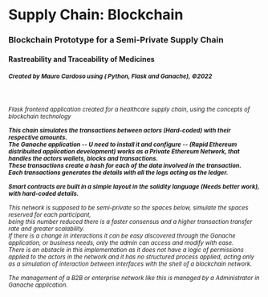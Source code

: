 # Supply Chain: Blockchain

<h3><b>Blockchain Prototype for a Semi-Private Supply Chain</b></h3>
<h4>Rastreability and Traceability of Medicines</h4>
<h5><small>Created by Mauro Cardoso using ( Python, Flask and Ganache), ©2022</small></h5>
<h6><small><br><br>
Flask frontend application created for a healthcare supply chain, using the concepts of blockchain technology
<br><br>
<strong>This chain simulates the transactions between actors (Hard-coded) with their respective amounts.
<br> The Ganache application -- U need to install it and configure -- (Rapid Ethereum distribuited application development) works as a Private Ethereum Network, that handles the actors wallets, blocks and transactions.</strong><br>
<strong>These transactions create a hash for each of the data involved in the transaction.</strong><br>
<strong>Each transactions generates the details with all the logs acting as the ledger.</strong><br><br>
<strong>Smart contracts are built in a simple layout in the solidity language (Needs better work), with hard-coded details.</strong><br><br>
This network is supposed to be semi-private so the spaces below, simulate the spaces reserved for each participant,<br> 
being this number reduced there is a faster consensus and a higher transaction transfer rate and greater scalability.<br> 
If there is a change in interactions it can be easy discovered through the Ganache application, or business needs, only the admin can access and modify with ease.
<br>
There is an obstacle in this implementation as it does not have a logic of permissions applied to the actors in the network and it has no structured process applied, acting only as a simulation of interaction between interfaces with the shell of a blockchain network.<br><br>
The management of a B2B or enterprise network like this is managed by a Administrator in Ganache application.
<br><br>
</small></h6>

